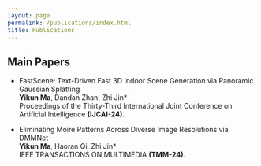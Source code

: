 ```yaml
---
layout: page
permalink: /publications/index.html
title: Publications
---
```


## Main Papers

- FastScene: Text-Driven Fast 3D Indoor Scene Generation via Panoramic Gaussian Splatting<br>
**Yikun Ma**, Dandan Zhan, Zhi Jin*<br>
Proceedings of the Thirty-Third International Joint Conference on Artificial Intelligence **(IJCAI-24)**.

- Eliminating Moire Patterns Across Diverse Image Resolutions via DMMNet<br>
**Yikun Ma**, Haoran Qi, Zhi Jin*<br>
IEEE TRANSACTIONS ON MULTIMEDIA **(TMM-24)**.
  <br>

